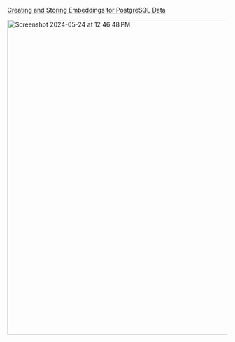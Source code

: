[Creating and Storing Embeddings for PostgreSQL Data](https://www.timescale.com/blog/a-complete-guide-to-creating-and-storing-embeddings-for-postgresql-data/) 

<img width="722" alt="Screenshot 2024-05-24 at 12 46 48 PM" src="https://github.com/andysingal/llm-course/assets/20493493/a006e197-bab1-46b7-acc3-a71cd6bd262e">


